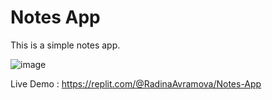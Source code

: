 # Notes App

This is a simple notes app.

![image](https://github.com/RadinaAvramova/Notes-App/assets/99686592/f9d1dc7b-e526-4f0e-803e-8caaa0cbb250)


Live Demo : https://replit.com/@RadinaAvramova/Notes-App

